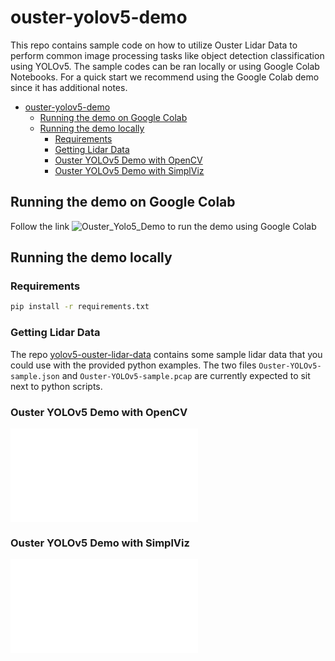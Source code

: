 # ouster-yolov5-demo
This repo contains sample code on how to utilize Ouster Lidar Data to perform
common image processing tasks like object detection classification using YOLOv5.
The sample codes can be ran locally or using Google Colab Notebooks. For a quick
start we recommend using the Google Colab demo since it has additional notes.

- [ouster-yolov5-demo](#ouster-yolov5-demo)
  - [Running the demo on Google Colab](#running-the-demo-on-google-colab)
  - [Running the demo locally](#running-the-demo-locally)
    - [Requirements](#requirements)
    - [Getting Lidar Data](#getting-lidar-data)
    - [Ouster YOLOv5 Demo with OpenCV](#ouster-yolov5-demo-with-opencv)
    - [Ouster YOLOv5 Demo with SimplViz](#ouster-yolov5-demo-with-simplviz)

## Running the demo on Google Colab
Follow the link ![Ouster_Yolo5_Demo](./Ouster_Yolo5_Demo.ipynb) to run the demo
using Google Colab

## Running the demo locally

### Requirements
```bash
pip install -r requirements.txt
```

### Getting Lidar Data
The repo [yolov5-ouster-lidar-data](https://github.com/ouster-lidar/yolov5-ouster-lidar-data) contains some sample lidar data that you could use with the provided python examples. The two files `Ouster-YOLOv5-sample.json` and `Ouster-YOLOv5-sample.pcap` are currently expected to sit next to python scripts. 

### Ouster YOLOv5 Demo with OpenCV
![Ouster YOLOv5 Demo](./yolo5_opencv.py)

### Ouster YOLOv5 Demo with SimplViz
![Ouster YOLOv5 Demo / SimpleViz](./yolo5_simpleviz.py)
